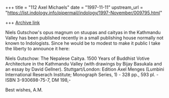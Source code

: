 +++
title = "112 Axel Michaels"
date = "1997-11-11"
upstream_url = "https://list.indology.info/pipermail/indology/1997-November/009795.html"

+++
[Archive link](https://list.indology.info/pipermail/indology/1997-November/009795.html)

Niels Gutschow's opus magnum on stuupas and caityas in the Kathmandu
Valley has been published recently in a small publishing house normally
not known to Indologists. Since he would be to modest to make it public I
take the liberty to announce it here:

Niels Gutschow: The Nepalese Caitya. 1500 Years of Buddhist Votive
Architecture in the Kathmandu Valley (with drawings by Bijay Basukala and
an essay by David Gellner). Stuttgart/London: Edition Axel Menges
(Lumbini International Reserach Institute; Monograph Series, 1) - 328
pp., 593 pl. - ISBN 3-930698-75-7, DM 198,-

Best wishes, A.M.




